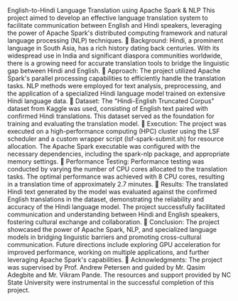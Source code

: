 English-to-Hindi Language Translation using Apache Spark & NLP
This project aimed to develop an effective language translation system to facilitate communication between English and Hindi speakers, leveraging the power of Apache Spark's distributed computing framework and natural language processing (NLP) techniques.
 Background:
Hindi, a prominent language in South Asia, has a rich history dating back centuries. With its widespread use in India and significant diaspora communities worldwide, there is a growing need for accurate translation tools to bridge the linguistic gap between Hindi and English.
 Approach:
The project utilized Apache Spark's parallel processing capabilities to efficiently handle the translation tasks. NLP methods were employed for text analysis, preprocessing, and the application of a specialized Hindi language model trained on extensive Hindi language data.
 Dataset:
The "Hindi-English Truncated Corpus" dataset from Kaggle was used, consisting of English text paired with confirmed Hindi translations. This dataset served as the foundation for training and evaluating the translation model.
 Execution:
The project was executed on a high-performance computing (HPC) cluster using the LSF scheduler and a custom wrapper script (lsf-spark-submit.sh) for resource allocation. The Apache Spark executable was configured with the necessary dependencies, including the spark-nlp package, and appropriate memory settings.
 Performance Testing:
Performance testing was conducted by varying the number of CPU cores allocated to the translation tasks. The optimal performance was achieved with 8 CPU cores, resulting in a translation time of approximately 2.7 minutes.
 Results:
The translated Hindi text generated by the model was evaluated against the confirmed English translations in the dataset, demonstrating the reliability and accuracy of the Hindi language model. The project successfully facilitated communication and understanding between Hindi and English speakers, fostering cultural exchange and collaboration.
 Conclusion:
The project showcased the power of Apache Spark, NLP, and specialized language models in bridging linguistic barriers and promoting cross-cultural communication. Future directions include exploring GPU acceleration for improved performance, working on multiple applications, and further leveraging Apache Spark's capabilities.
 Acknowledgments:
The project was supervised by Prof. Andrew Petersen and guided by Mr. Qasim Adegbite and Mr. Vikram Pande. The resources and support provided by NC State University were instrumental in the successful completion of this project.
